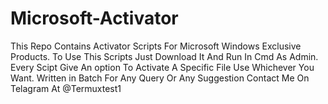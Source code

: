 # Microsoft-Activator
This Repo Contains Activator Scripts For Microsoft Windows Exclusive Products.
To Use This Scripts Just Download It And Run In Cmd As Admin.
Every Scipt Give An option To Activate A Specific File Use Whichever You Want.
Written in Batch For Any Query Or Any Suggestion Contact Me On Telagram At @Termuxtest1
